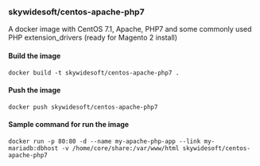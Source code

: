 ### skywidesoft/centos-apache-php7

A docker image with CentOS 7.1, Apache, PHP7 and some commonly used PHP extension_drivers
(ready for Magento 2 install)

#### Build the image
    docker build -t skywidesoft/centos-apache-php7 .

#### Push the image
    docker push skywidesoft/centos-apache-php7

#### Sample command for run the image
    docker run -p 80:80 -d --name my-apache-php-app --link my-mariadb:dbhost -v /home/core/share:/var/www/html skywidesoft/centos-apache-php7
